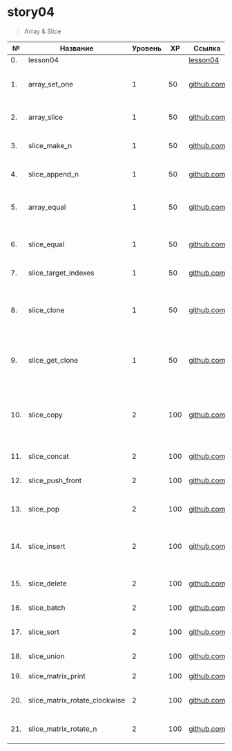# story04

> Array & Slice

| №   | Название                      | Уровень |XP |Ссылка                                                  | Знание                                                              |
| --- | ----------------------------- | ------- |-- | ------------------------------------------------------- | ------------------------------------------------------------------- |
| 0.  | lesson04                      |         |   |  [lesson04](./lesson04/README.md)                        |                                                                     |
| 1.  | array_set_one                 |1        |50 |  [github.com](./array_set_one/README.md)                 | функция может изменить массив                                       |
| 2.  | array_slice                   |1        |50 |  [github.com](./array_slice/README.md)                   | создание среза из массива                                           |
| 3.  | slice_make_n                  |1        |50 |  [github.com](./slice_make_n/README.md)                  | создание среза через make                                           |
| 4.  | slice_append_n                |1        |50 |  [github.com](./slice_append_n/README.md)                | создание среза через append                                         |
| 5.  | array_equal                   | 1        |50 | [github.com](./array_equal/README.md)                   | сравнивание массивов отличается от срезов                           |
| 6.  | slice_equal                   |1        |50 |  [github.com](./slice_equal/README.md)                   | сравнивание срезов отличается от массивов                           |
| 7.  | slice_target_indexes          |1        |50 |  [github.com](./slice_target_indexes/README.md)          | использование append                                                |
| 8.  | slice_clone                   |1        |50 |  [github.com](./slice_clone/README.md)                   | умение правильно копировать, понимание срезов, указатели            |
| 9.  | slice_get_clone               | 1        |50 | [github.com](./slice_get_clone/README.md)               | умение правильно копировать, понимание срезов                       |
| 10. | slice_copy                    | 2        |100|  [github.com](./slice_copy/README.md)                    | умение правильно копировать через указатель (альтернатива к `copy`) |
| 11. | slice_concat                  | 2        |100|  [github.com](./slice_concat/README.md)                  | использование append                                                |
| 12. | slice_push_front              | 2        |100|  [github.com](./slice_push_front/README.md)              | указатели, расширение среза                                         |
| 13. | slice_pop                     | 2        |100|  [github.com](./slice_pop/README.md)                     | указатели, уменьшение среза                                         |
| 14. | slice_insert                  | 2        |100|  [github.com](./slice_insert/README.md)                  | алгоритм вставки между элементами в массиве, указатели              |
| 15. | slice_delete                  | 2        |100|  [github.com](./slice_delete/README.md)                  | алгоритм удаления, указатели                                        |
| 16. | slice_batch                   | 2        |100|  [github.com](./slice_batch/README.md)                   | алгоритмы, срезы в срезах                                           |
| 17. | slice_sort                    | 2        |100|  [github.com](./slice_sort/README.md)                    | алгоритм сортировки, срезы                                          |
| 18. | slice_union                   | 2        |100|  [github.com](./slice_union/README.md)                   | алгоритмы, срезы                                                    |
| 19. | slice_matrix_print            | 2        |100|  [github.com](./slice_matrix_print/README.md)            | двумерный срез                                                      |
| 20. | slice_matrix_rotate_clockwise | 2        |100|  [github.com](./slice_matrix_rotate_clockwise/README.md) | двумерный срез, алгоритмы                                           |
| 21. | slice_matrix_rotate_n         | 2        |100|  [github.com](./slice_matrix_rotate_n/README.md)         | двумерный срез, алгоритмы                                           |
